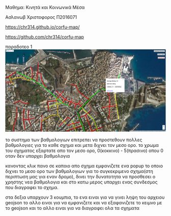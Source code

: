Μαθημα: Κινητά και Κοινωνικά Μέσα

Ασλανωβ Χριστοφορος
Π2016071

https://chr314.github.io/corfu-map/

https://github.com/chr314/corfu-map

παραδοτεο 1
![axne](corfu_map.png)

το συστημα των βαθμολογιων επιτρεπει να προστεθουν πολλες βαθμολογιες για το καθε σχημα και μετα διχνει τον μεσο ορο.
το χρωμα του σχηματος εξαρτατε απο τον μεσο ορο, 0(κοκκινο) - 5(πρασινο) οπου 0 οταν δεν υπαρχει βαθμολογια

κανοντας κλικ πανο σε καποιο απο σχημα εμφανιζετε ενα popup το οποιο διχνει το μεσο ορο των βαθμολογιων για το συγκεκριμενο σχημα(στη περιπτωση μας για εναν δρομο), δινει την δυνατοτητα να προσθεσει ο χρηστης νεα βαθμολογια και στο κατω μερος υπαρχει ενας συνδεσμος που διαγραφει το σχημα.

στα δεξια υπαρχουν 3 κουμπια, το ενα ειναι για να γινει ληψη του αρχειου geojson το αλλο ειναι για να εμφανιζετε και να εξαφανιζετε το κειμνο με το geojson και το αλλο ειναι για να διαγραφει ολα τα σχηματα 
